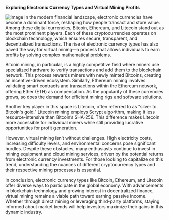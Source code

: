 **Exploring Electronic Currency Types and Virtual Mining Profits**


![Image](https://github.com/user-attachments/assets/31692037-0104-4703-abd1-696b6a7dd41b)
In the modern financial landscape, electronic currencies have become a dominant force, reshaping how people transact and store value. Among these digital currencies, Bitcoin, Ethereum, and Litecoin stand out as the most prominent players. Each of these cryptocurrencies operates on blockchain technology, which ensures secure, transparent, and decentralized transactions. The rise of electronic currency types has also paved the way for virtual mining—a process that allows individuals to earn profits by solving complex mathematical problems.

Bitcoin mining, in particular, is a highly competitive field where miners use specialized hardware to verify transactions and add them to the blockchain network. This process rewards miners with newly minted Bitcoins, creating an incentive-driven ecosystem. Similarly, Ethereum mining involves validating smart contracts and transactions within the Ethereum network, offering Ether (ETH) as compensation. As the popularity of these currencies grows, so does the demand for efficient mining rigs and software solutions.

Another key player in this space is Litecoin, often referred to as "silver to Bitcoin's gold." Litecoin mining employs Scrypt algorithm, making it less resource-intensive than Bitcoin’s SHA-256. This difference makes Litecoin more accessible for individual miners while still providing lucrative opportunities for profit generation.

However, virtual mining isn’t without challenges. High electricity costs, increasing difficulty levels, and environmental concerns pose significant hurdles. Despite these obstacles, many enthusiasts continue to invest in mining equipment and cloud mining services, driven by the potential returns from electronic currency investments. For those looking to capitalize on this trend, understanding the nuances of different cryptocurrency types and their respective mining processes is essential.

In conclusion, electronic currency types like Bitcoin, Ethereum, and Litecoin offer diverse ways to participate in the global economy. With advancements in blockchain technology and growing interest in decentralized finance, virtual mining remains a viable path toward earning passive income. Whether through direct mining or leveraging third-party platforms, staying informed about market trends will help investors maximize their gains in this dynamic industry.